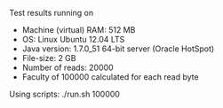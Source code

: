 Test results running on
* Machine (virtual) RAM: 512 MB
* OS: Linux Ubuntu 12.04 LTS
* Java version: 1.7.0_51 64-bit server (Oracle HotSpot)
* File-size: 2 GB
* Number of reads: 20000
* Faculty of 100000 calculated for each read byte

Using scripts:
./run.sh 100000
